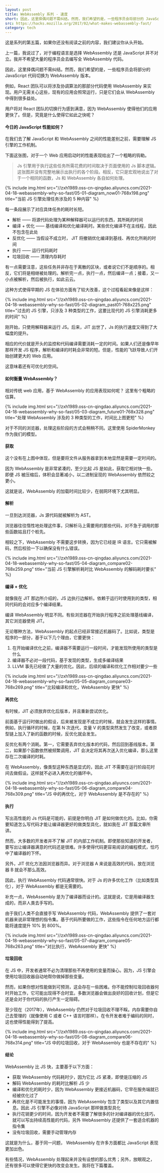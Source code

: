 ```yaml
---
layout: post
title: WebAssembly 系列 - 速度
short: 因此，这里择偶问题不需纠结。然而，我们希望的是，一些程序员会将部分的 JavaScript 代码切换为 WebAssembly 版本
src: https://hacks.mozilla.org/2017/02/what-makes-webassembly-fast/
category: tech
---
```


这是系列的第五篇，如果你还没有阅读之前的内容，我们建议你从头开始。

上一篇，我说过了，对于编程语言是选择 WebAssembly 还是 JavaScript 并不对立。我并不希望大量的程序员会去编写全 WebAssembly 代码。

因此，这里择偶问题不需纠结。然而，我们希望的是，一些程序员会将部分的 JavaScript 代码切换为 WebAssembly 版本。

例如，React 团队可以将涉及协调算法的那部分代码使用 WebAssembly 来实现。用户无需关心这些，现有的应用会照常运行，只是它们会从 WebAssembly 中得到很多益处。

用户将对 React 团队的切换行为感到满意，因为 WebAssembly 使得他们的应用更快了。但是，究竟是什么使得它如此之快呢？

#### 今日的 JavaScript 性能如何？

在我们去了解 JavaScript 和 WebAssembly 之间的性能差别之前，需要理解 JS 引擎的工作机制。

下面这张图，对于一个 Web 应用启动时的性能表现给出了一个粗略的钩勒。

<blockquote>
Js 引擎用于执行这些任务所需花费的时间取决于页面使用的 Js 脚本逻辑。这张图并没有完整地展示出执行的各个阶段。相反，它只是宏观地说出了对于一个相同的函数，Js 和 WebAssembly 各自如何处理。
</blockquote>

{% include img.html src="//zxh1989.oss-cn-qingdao.aliyuncs.com/2021-04-18-webassembly-why-so-fast/05-01-diagram_now01-768x198.png" title="当前 JS 引擎处理任务涉及的 5 种内容" %}

每一条段展示了对应具体任务的耗时长短。

- 解析 —— 将源代码处理为某种解释器可以运行的东西，其所耗的时间
- 编译 + 优化 —— 基线编译和优化编译耗时。某些优化编译不在主线程，因此不包含在此处
- 反优化 —— 当假设不成立时， JIT 将撤销优化编译到基线、再优化所耗的时间
- 执行 —— 运行代码耗时
- 垃圾回收 —— 清理内存耗时

有一点需要注意，这些任务并非存在于离散的区块，或者说它们不是顺序的。相反，它们将是相继被处理的。解析完一点，执行一点，然后编译一点；接着，又一小点被解析，然后被执行，如此云云。

这种方式使得早期的 JS 在体验方面有了较大改善，这个过程看起来像是这样：

{% include img.html src="//zxh1989.oss-cn-qingdao.aliyuncs.com/2021-04-18-webassembly-why-so-fast/05-02-diagram_past01-768x225.png" title="过去的 JS 引擎，只涉及 3 种类型的工作，这要比现代的 JS 引擎消耗更多的时间" %}

刚开始，只使用解释器来运行 JS。后来，JIT 出世了，Js 的执行速度又得到了大幅度的提升。

相应的代价就是开头的监控和代码编译需要消耗一定的时间。如果人们还是像早年那样开发 JS 程序，解析和编译的时耗会非常的短。但是，性能的飞跃导致人们开始创建更大的 Web 应用。

这意味着还有可优化的空间。

#### 如何衡量 WebAssembly？

相对传统 web 应用，基于 WebAssembly 的应用表现如何呢？ 这里有个粗略的估算。

{% include img.html src="//zxh1989.oss-cn-qingdao.aliyuncs.com/2021-04-18-webassembly-why-so-fast/05-03-diagram_future01-768x328.png" title="处理 WebAssembly 涉及的 3 种类型的工作，时间比上图更短" %}

对于不同的浏览器，处理这些阶段的方式会稍稍不同。这里使用 SpiderMonkey 作为我们的模型。

#### 获取

这个没有在上图中体现，但是要将文件从服务器拿到本地显然是需要一定时间的。

因为 WebAssembly 是非常紧凑的，至少比起 JS 是如此，获取它相对快一些。即便 JS 被压缩后，体积会显著减小，以二进制呈现的 WebAssembly 依然较之更小。

这就是说，WebAssembly 的加载时间比较少，在弱网环境下尤其明显。

#### 解析

一旦到达浏览器，Js 源代码就被解析为 AST。

浏览器往往惰性地处理这件事，只解析马上需要用的那些代码，对不急于调用的那些函数姑且打个桩先。

相较之下，WebAssembly 不需要这步转换，因为它已经是 IR 语言。它只需被解码，然后校验一下以确保没有什么错误。

{% include img.html src="//zxh1989.oss-cn-qingdao.aliyuncs.com/2021-04-18-webassembly-why-so-fast/05-04-diagram_compare02-768x259.png" title="当前 JS 引擎解析耗时比 WebAssembly 的解码耗时要长" %}

#### 编译 + 优化

就像我在 JIT 那边所介绍的，JS 边执行边解析。依赖于运行时使用到的类型，相同代码的会对应多个编译结果。

编译 WebAssembly 明显不同。有些浏览器在开始执行程序之前处理基线编译，其它浏览器使用 JIT。

无论哪种方法，WebAssembly 的起点已经非常接近机器码了。比如说，类型是程序的一部分，基于以下几个理由，它要更快：

1. 在开始编译优化之前，编译器不需要运行一段时间，才能发现所使用的类型是什么
2. 编译器不必对一段代码，基于发现的类型，生成多编译结果
3. LLVM 事先已经做了大量的优化。因此，后续的编译和优化工作相对要少一些

{% include img.html src="//zxh1989.oss-cn-qingdao.aliyuncs.com/2021-04-18-webassembly-why-so-fast/05-05-diagram_compare03-768x269.png" title="比较编译和优化，WebAssembly 更快" %}

#### 再优化

有时候，JIT 必须放弃优化后版本，并且重新尝试优化。

前面基于运行时做出的假设，后来被发现是不成立的时候，就会发生这样的事情。例如，执行循环的时候，在第 N 次迭代，变量 V 的类型突然发生了改变，或者原型链上加入了新的函数的时候，反优化就会发生。

反优化有两个消耗。第一，它需要丢弃优化版本的代码，然后回到基线版本。第二，如果那个函数依然被频繁调用，JIT 会决定将其再次送入优化编译，那么这里存在二次编译的时耗。

在 WebAssembly，像类型这种东西是显式的，因此 JIT 不需要在运行阶段花时间去做假设。这样就不必进入再优化的循环中。

{% include img.html src="//zxh1989.oss-cn-qingdao.aliyuncs.com/2021-04-18-webassembly-why-so-fast/05-06-diagram_compare04-768x309.png" title="JS 中的再优化，对于 WebAssembly 是不存在的" %}

#### 执行

写出高性能的 Js 代码是可能的，前提是你明白 JIT 是如何做优化的。比如，你需要知道怎么写代码才能让编译器更好的做类型具化，就如我在 JIT 那篇文章所讲。

然而，大多数的开发者并不了解 JIT 的内部工作机制。即使那些知道的开发者，要写出让编译器满意的代码还是很难。许多使得代码更容易阅读的编程模式，恰巧中了编译器的下怀。

另外，JIT 优化方法因浏览器而异。对于浏览器 A 来说是高效的代码，放在浏览器 B 就会不那么高效。

因此，执行 WebAssembly 代码通常很快。对于 Js 的许多优化工作（比如类型具化），对于 WebAssembly 都是无需要的。

补充一点，WebAssembly 是为了编译器而设计的。这就是说，它是用编译器生成的，而非人类去手写的。

由于我们人类不会直接手写 WebAssembly 代码，WebAssembly 提供了一套对机器来说非常理想的指令集。基于代码所要做的工作，这些指令在任何地方运行都能将速度提升 10% 到 800%。

{% include img.html src="//zxh1989.oss-cn-qingdao.aliyuncs.com/2021-04-18-webassembly-why-so-fast/05-07-diagram_compare05-768x263.png" title="对比执行，WebAssembly 更快" %}

#### 垃圾回收

在 JS 中，开发者通常不必为清理那些不再使用的变量而操心。因为，JS 引擎会使用垃圾回收器自动地帮你做掉那些变量。

然而，如果你想对性能做到可预测，这会存在一些困难。你不能控制垃圾回收器何时开始工作，它可能出现得不合时宜。多数浏览器会做出良好的回收计划，但是它还是会对于你代码的执行产生一定阻碍。

至少现在（2017年），WebAssembly 仍然对于垃圾回收不理不睬。内存需要你自己去管理的（就像使用 C 或者 C++ 语言时那样）。在令开发者难于编码的同时，这也使得性能得到了提高。

{% include img.html src="//zxh1989.oss-cn-qingdao.aliyuncs.com/2021-04-18-webassembly-why-so-fast/05-08-diagram_compare06-768x314.png" title="JS 中的垃圾回收，对于 WebAssembly 也是不存在的" %}

#### 结论

WebAssembly 比 JS 快，主要基于以下方面：

- 获取 WebAssembly 代码耗时少，因为它比 JS 紧凑，即使是压缩的 JS
- 解码 WebAssembly 的耗时比解析 JS 少
- 编译和优化的耗时少，因为 WebAssembly 更接近机器码，它早在服务端就已经被优化过了
- 再优化是不可能发生的事情，因为 WebAssembly 包含了类型以及其它内置信息。因此 JS 引擎不必像对待 JavaScript 那样做类型具化
- 执行花销更少的时间，因为开发者不需要了解很多的针对编译器的优化技巧，就可以写出持续高性能的代码，另外 WebAssembly 还提供了一套适合机器的指令集
- 没有垃圾回收，需要手动管理内存

这就是为什么，基于同一问题， WebAssembly 在许多方面都比 JavaScript 表现更加出色。

有些情况，WebAssembly 处理起来并没有设想的那么优秀；另外，放眼观之，还有很多可以使得它更快的改变会发生。我将在下篇覆盖。